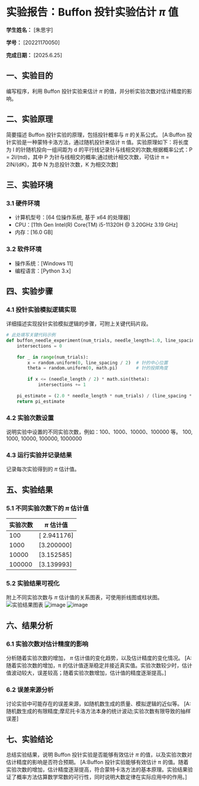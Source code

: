 
# 实验报告：Buffon 投针实验估计 $\pi$ 值

**学生姓名：** [朱思宇] 

**学号：** [20221170050] 

**完成日期：** [2025.6.25]

## 一、实验目的
编写程序，利用 Buffon 投针实验来估计 $\pi$ 的值，并分析实验次数对估计精度的影响。

## 二、实验原理
简要描述 Buffon 投针实验的原理，包括投针概率与 $\pi$ 的关系公式。
[A:Buffon 投针实验是一种蒙特卡洛方法，通过随机投针来估计 π 值。实验原理如下：将长度为 l 的针随机投向一组间距为 d 的平行线记录针与线相交的次数;根据概率公式：P = 2l/(πd)，其中 P 为针与线相交的概率;通过统计相交次数，可估计 π = 2lN/(dK)，其中 N 为总投针次数，K 为相交次数]
## 三、实验环境
### 3.1 硬件环境
- 计算机型号：[64 位操作系统, 基于 x64 的处理器]
- CPU：[11th Gen Intel(R) Core(TM) i5-11320H @ 3.20GHz   3.19 GHz]
- 内存：[16.0 GB]

### 3.2 软件环境
- 操作系统：[Windows 11]
- 编程语言：[Python 3.x]


## 四、实验步骤
### 4.1 投针实验模拟逻辑实现
详细描述实现投针实验模拟逻辑的步骤，可附上关键代码片段。
```python
# 此处填写关键代码示例
def buffon_needle_experiment(num_trials, needle_length=1.0, line_spacing=1.0):
    intersections = 0
    
    for _ in range(num_trials):
        x = random.uniform(0, line_spacing / 2)  # 针的中心位置
        theta = random.uniform(0, math.pi)       # 针的投掷角度
        
        if x <= (needle_length / 2) * math.sin(theta):
            intersections += 1
    
    pi_estimate = (2.0 * needle_length * num_trials) / (line_spacing * intersections)
    return pi_estimate
```

### 4.2 实验次数设置
说明实验中设置的不同实验次数，例如：100、1000、10000、100000 等。
100, 1000, 10000, 100000, 1000000
### 4.3 运行实验并记录结果
记录每次实验得到的 $\pi$ 估计值。

## 五、实验结果
### 5.1 不同实验次数下的 $\pi$ 估计值
| 实验次数 | $\pi$ 估计值 |
|----------|---------------|
| 100      | [ 2.941176]  |
| 1000     | [3.200000]  |
| 10000    | [3.152585]  |
| 100000   | [3.139993]  |

### 5.2 实验结果可视化
附上不同实验次数与 $\pi$ 估计值的关系图表，可使用折线图或柱状图。
![实验结果图表]([填写图表路径])
![image](https://github.com/user-attachments/assets/f1516a60-a534-4500-af90-d19bdce84f77)
![image](https://github.com/user-attachments/assets/3a64ec73-bbda-463e-88f3-a442f4d371a9)

## 六、结果分析
### 6.1 实验次数对估计精度的影响
分析随着实验次数的增加， $\pi$ 估计值的变化趋势，以及估计精度的变化情况。
[A:随着实验次数的增加，π 的估计值逐渐稳定并接近真实值。实验次数较少时，估计值波动较大，误差较高；随着实验次数增加，估计值的精度逐渐提高。]
### 6.2 误差来源分析
讨论实验中可能存在的误差来源，如随机数生成的质量、模拟逻辑的近似等。
[A:随机数生成的有限精度;摩尼托卡洛方法本身的统计波动;实验次数有限导致的抽样误差]
## 七、实验结论
总结实验结果，说明 Buffon 投针实验是否能够有效估计 $\pi$ 的值，以及实验次数对估计精度的影响是否符合预期。
[A:Buffon 投针实验能够有效估计 π 的值。随着实验次数的增加，估计精度逐渐提高，符合蒙特卡洛方法的基本原理。实验结果验证了概率方法估算数学常数的可行性，同时说明大数定律在实际应用中的作用。]

        
